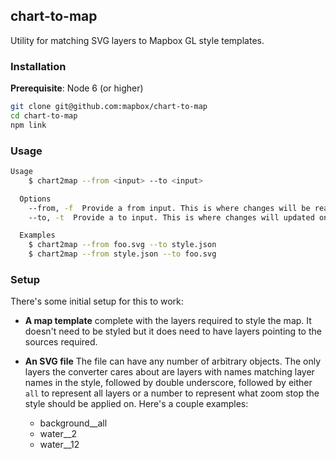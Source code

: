 chart-to-map
---

Utility for matching SVG layers to Mapbox GL style templates.

### Installation

**Prerequisite**: Node 6 (or higher)

```sh
git clone git@github.com:mapbox/chart-to-map
cd chart-to-map
npm link
```

### Usage

```sh
Usage
    $ chart2map --from <input> --to <input>

  Options
    --from, -f  Provide a from input. This is where changes will be read from. Must be a SVG file or Mapbox style template.
    --to, -t  Provide a to input. This is where changes will updated on. Must be a SVG file or Mapbox style template.

  Examples
    $ chart2map --from foo.svg --to style.json
    $ chart2map --from style.json --to foo.svg
```

### Setup

There's some initial setup for this to work:

- **A map template** complete with the layers required to style the map. It 
doesn't need to be styled but it does need to have layers pointing to the 
sources required.

- **An SVG file** The file can have any number of arbitrary objects. The only 
layers the converter cares about are layers with names matching layer names
in the style, followed by double underscore, followed by either `all` to
represent all layers or a number to represent what zoom stop the style should
be applied on. Here's a couple examples:

    - background__all
    - water__2
    - water__12
